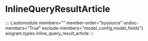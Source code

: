 # InlineQueryResultArticle

::: {.automodule members="" member-order="bysource" undoc-members="True" exclude-members="model_config,model_fields"}
aiogram.types.inline_query_result_article
:::
